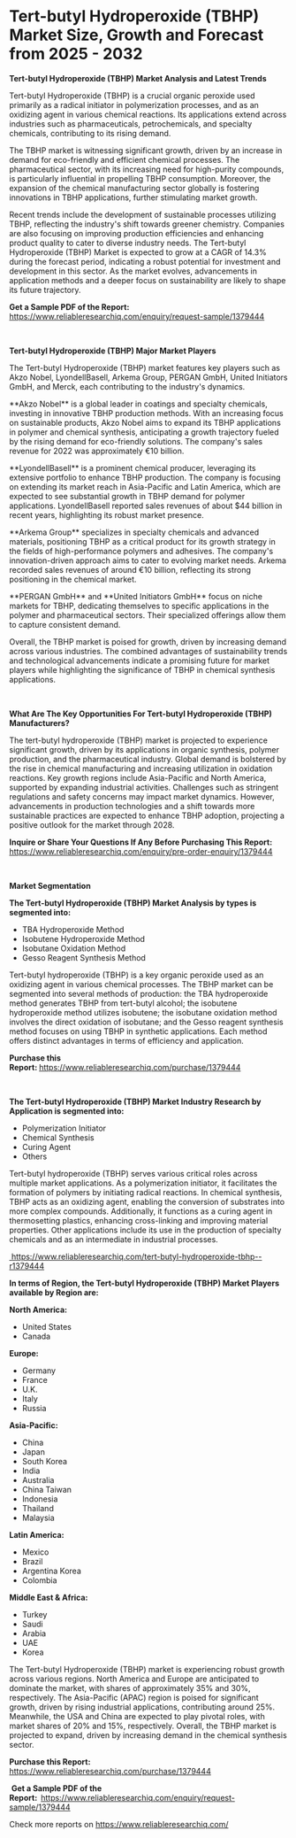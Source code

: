 <p><h1>Tert-butyl Hydroperoxide (TBHP) Market Size, Growth and Forecast from 2025 - 2032</h1></p><p><strong>Tert-butyl Hydroperoxide (TBHP) Market Analysis and Latest Trends</strong></p>
<p><p>Tert-butyl Hydroperoxide (TBHP) is a crucial organic peroxide used primarily as a radical initiator in polymerization processes, and as an oxidizing agent in various chemical reactions. Its applications extend across industries such as pharmaceuticals, petrochemicals, and specialty chemicals, contributing to its rising demand.</p><p>The TBHP market is witnessing significant growth, driven by an increase in demand for eco-friendly and efficient chemical processes. The pharmaceutical sector, with its increasing need for high-purity compounds, is particularly influential in propelling TBHP consumption. Moreover, the expansion of the chemical manufacturing sector globally is fostering innovations in TBHP applications, further stimulating market growth.</p><p>Recent trends include the development of sustainable processes utilizing TBHP, reflecting the industry's shift towards greener chemistry. Companies are also focusing on improving production efficiencies and enhancing product quality to cater to diverse industry needs. The Tert-butyl Hydroperoxide (TBHP) Market is expected to grow at a CAGR of 14.3% during the forecast period, indicating a robust potential for investment and development in this sector. As the market evolves, advancements in application methods and a deeper focus on sustainability are likely to shape its future trajectory.</p></p>
<p><strong>Get a Sample PDF of the Report:&nbsp;</strong> <a href="https://www.reliableresearchiq.com/enquiry/request-sample/1379444?utm_campaign=2101&utm_medium=2&utm_source=Github&utm_content=ia&utm_term=01022025&utm_id=tert-butyl-hydroperoxide-tbhp">https://www.reliableresearchiq.com/enquiry/request-sample/1379444</a></p>
<p>&nbsp;</p>
<p><strong>Tert-butyl Hydroperoxide (TBHP) Major Market Players</strong></p>
<p><p>The Tert-butyl Hydroperoxide (TBHP) market features key players such as Akzo Nobel, LyondellBasell, Arkema Group, PERGAN GmbH, United Initiators GmbH, and Merck, each contributing to the industry's dynamics.</p><p>**Akzo Nobel** is a global leader in coatings and specialty chemicals, investing in innovative TBHP production methods. With an increasing focus on sustainable products, Akzo Nobel aims to expand its TBHP applications in polymer and chemical synthesis, anticipating a growth trajectory fueled by the rising demand for eco-friendly solutions. The company's sales revenue for 2022 was approximately €10 billion.</p><p>**LyondellBasell** is a prominent chemical producer, leveraging its extensive portfolio to enhance TBHP production. The company is focusing on extending its market reach in Asia-Pacific and Latin America, which are expected to see substantial growth in TBHP demand for polymer applications. LyondellBasell reported sales revenues of about $44 billion in recent years, highlighting its robust market presence. </p><p>**Arkema Group** specializes in specialty chemicals and advanced materials, positioning TBHP as a critical product for its growth strategy in the fields of high-performance polymers and adhesives. The company's innovation-driven approach aims to cater to evolving market needs. Arkema recorded sales revenues of around €10 billion, reflecting its strong positioning in the chemical market.</p><p>**PERGAN GmbH** and **United Initiators GmbH** focus on niche markets for TBHP, dedicating themselves to specific applications in the polymer and pharmaceutical sectors. Their specialized offerings allow them to capture consistent demand.</p><p>Overall, the TBHP market is poised for growth, driven by increasing demand across various industries. The combined advantages of sustainability trends and technological advancements indicate a promising future for market players while highlighting the significance of TBHP in chemical synthesis applications.</p></p>
<p>&nbsp;</p>
<p><strong>What Are The Key Opportunities For Tert-butyl Hydroperoxide (TBHP) Manufacturers?</strong></p>
<p><p>The tert-butyl hydroperoxide (TBHP) market is projected to experience significant growth, driven by its applications in organic synthesis, polymer production, and the pharmaceutical industry. Global demand is bolstered by the rise in chemical manufacturing and increasing utilization in oxidation reactions. Key growth regions include Asia-Pacific and North America, supported by expanding industrial activities. Challenges such as stringent regulations and safety concerns may impact market dynamics. However, advancements in production technologies and a shift towards more sustainable practices are expected to enhance TBHP adoption, projecting a positive outlook for the market through 2028.</p></p>
<p><strong>Inquire or Share Your Questions If Any Before Purchasing This Report:</strong> <a href="https://www.reliableresearchiq.com/enquiry/pre-order-enquiry/1379444?utm_campaign=2101&utm_medium=2&utm_source=Github&utm_content=ia&utm_term=01022025&utm_id=tert-butyl-hydroperoxide-tbhp">https://www.reliableresearchiq.com/enquiry/pre-order-enquiry/1379444</a></p>
<p>&nbsp;</p>
<p><strong>Market Segmentation</strong></p>
<p><strong>The Tert-butyl Hydroperoxide (TBHP) Market Analysis by types is segmented into:</strong></p>
<p><ul><li>TBA Hydroperoxide Method</li><li>Isobutene Hydroperoxide Method</li><li>Isobutane Oxidation Method</li><li>Gesso Reagent Synthesis Method</li></ul></p>
<p><p>Tert-butyl hydroperoxide (TBHP) is a key organic peroxide used as an oxidizing agent in various chemical processes. The TBHP market can be segmented into several methods of production: the TBA hydroperoxide method generates TBHP from tert-butyl alcohol; the isobutene hydroperoxide method utilizes isobutene; the isobutane oxidation method involves the direct oxidation of isobutane; and the Gesso reagent synthesis method focuses on using TBHP in synthetic applications. Each method offers distinct advantages in terms of efficiency and application.</p></p>
<p><strong>Purchase this Report:&nbsp;</strong><a href="https://www.reliableresearchiq.com/purchase/1379444?utm_campaign=2101&utm_medium=2&utm_source=Github&utm_content=ia&utm_term=01022025&utm_id=tert-butyl-hydroperoxide-tbhp">https://www.reliableresearchiq.com/purchase/1379444</a></p>
<p>&nbsp;</p>
<p><strong>The Tert-butyl Hydroperoxide (TBHP) Market Industry Research by Application is segmented into:</strong></p>
<p><ul><li>Polymerization Initiator</li><li>Chemical Synthesis</li><li>Curing Agent</li><li>Others</li></ul></p>
<p><p>Tert-butyl hydroperoxide (TBHP) serves various critical roles across multiple market applications. As a polymerization initiator, it facilitates the formation of polymers by initiating radical reactions. In chemical synthesis, TBHP acts as an oxidizing agent, enabling the conversion of substrates into more complex compounds. Additionally, it functions as a curing agent in thermosetting plastics, enhancing cross-linking and improving material properties. Other applications include its use in the production of specialty chemicals and as an intermediate in industrial processes.</p></p>
<p><a href="https://www.reliableresearchiq.com/tert-butyl-hydroperoxide-tbhp--r1379444?utm_campaign=2101&utm_medium=2&utm_source=Github&utm_content=ia&utm_term=01022025&utm_id=tert-butyl-hydroperoxide-tbhp">&nbsp;https://www.reliableresearchiq.com/tert-butyl-hydroperoxide-tbhp--r1379444</a></p>
<p><strong>In terms of Region, the Tert-butyl Hydroperoxide (TBHP) Market Players available by Region are:</strong></p>
<p>
    <p> <strong> North America: </strong>
        <ul>
            <li>United States</li>
            <li>Canada</li>
        </ul>
        </p> 
    <p> <strong> Europe: </strong>
        <ul>
            <li>Germany</li>
            <li>France</li>
            <li>U.K.</li>
            <li>Italy</li>
            <li>Russia</li>
        </ul>
        </p> 
    <p> <strong> Asia-Pacific: </strong>
        <ul>
            <li>China</li>
            <li>Japan</li>
            <li>South Korea</li>
            <li>India</li>
            <li>Australia</li>
            <li>China Taiwan</li>
            <li>Indonesia</li>
            <li>Thailand</li>
            <li>Malaysia</li>
        </ul>
        </p> 
    <p> <strong> Latin America: </strong>
        <ul>
            <li>Mexico</li>
            <li>Brazil</li>
            <li>Argentina Korea</li>
            <li>Colombia</li>
        </ul>
        </p> 
    <p> <strong> Middle East & Africa: </strong>
        <ul>
            <li>Turkey</li>
            <li>Saudi</li>
            <li>Arabia</li>
            <li>UAE</li>
            <li>Korea</li>
        </ul>
    </p>
    </p>
<p><p>The Tert-butyl Hydroperoxide (TBHP) market is experiencing robust growth across various regions. North America and Europe are anticipated to dominate the market, with shares of approximately 35% and 30%, respectively. The Asia-Pacific (APAC) region is poised for significant growth, driven by rising industrial applications, contributing around 25%. Meanwhile, the USA and China are expected to play pivotal roles, with market shares of 20% and 15%, respectively. Overall, the TBHP market is projected to expand, driven by increasing demand in the chemical synthesis sector.</p></p>
<p><strong>Purchase this Report: </strong><a href="https://www.reliableresearchiq.com/purchase/1379444?utm_campaign=2101&utm_medium=2&utm_source=Github&utm_content=ia&utm_term=01022025&utm_id=tert-butyl-hydroperoxide-tbhp">https://www.reliableresearchiq.com/purchase/1379444</a></p>
<p>&nbsp;<strong>Get a Sample PDF of the Report:&nbsp;&nbsp;</strong><a href="https://www.reliableresearchiq.com/enquiry/request-sample/1379444?utm_campaign=2101&utm_medium=2&utm_source=Github&utm_content=ia&utm_term=01022025&utm_id=tert-butyl-hydroperoxide-tbhp">https://www.reliableresearchiq.com/enquiry/request-sample/1379444</a></p>
<p><strong></strong></p>
<p>Check more reports on <a href="https://www.reliableresearchiq.com/?utm_campaign=2101&utm_medium=2&utm_source=Github&utm_content=ia&utm_term=01022025&utm_id=tert-butyl-hydroperoxide-tbhp">https://www.reliableresearchiq.com/</a></p>
